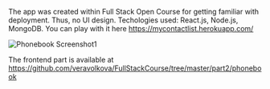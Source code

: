 The app was created within Full Stack Open Course for getting familiar with deployment. Thus, no UI design.
Techologies used: React.js, Node.js, MongoDB. You can play with it here https://mycontactlist.herokuapp.com/

<img src="https://drive.google.com/uc?export=view&id=1-tXBbW9Otdv6C0I6Vu08iQmKlLMkSWSW" alt="Phonebook Screenshot1">

The frontend part is available at https://github.com/veravolkova/FullStackCourse/tree/master/part2/phonebook


